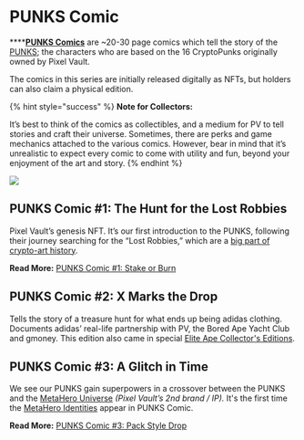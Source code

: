 # PUNKS Comic

****[**PUNKS Comics**](https://punkscomic.com/the-comics.html) are \~20-30 page comics which tell the story of the [PUNKS](16-punks.md); the characters who are based on the 16 CryptoPunks originally owned by Pixel Vault.

The comics in this series are initially released digitally as NFTs, but holders can also claim a physical edition.

{% hint style="success" %}
**Note for Collectors:**

It’s best to think of the comics as collectibles, and a medium for PV to tell stories and craft their universe. Sometimes, there are perks and game mechanics attached to the various comics. However, bear in mind that it’s unrealistic to expect every comic to come with utility and fun, beyond your enjoyment of the art and story.
{% endhint %}

![](<../../../../.gitbook/assets/PUNKS Comic 1-3 Covers>)

## PUNKS Comic #1: The Hunt for the Lost Robbies <a href="#1" id="1"></a>

Pixel Vault’s genesis NFT. It’s our first introduction to the PUNKS, following their journey searching for the “Lost Robbies,” which are a [big part of crypto-art history](https://editorial.superrare.com/2020/09/05/the-lost-robbies/).

**Read More:** [PUNKS Comic #1: Stake or Burn](../../../gamification/punks/comic1.md)

## PUNKS Comic #2: X Marks the Drop <a href="#2" id="2"></a>

Tells the story of a treasure hunt for what ends up being adidas clothing. Documents adidas’ real-life partnership with PV, the Bored Ape Yacht Club and gmoney. This edition also came in special [Elite Ape Collector's Editions](../../../gamification/punks/comic2.md).

## PUNKS Comic #3: A Glitch in Time <a href="#3" id="3"></a>

We see our PUNKS gain superpowers in a crossover between the PUNKS and the [MetaHero Universe](../../IU/) _(Pixel Vault’s 2nd brand / IP)._ It's the first time the [MetaHero Identities](../../IU/identities.md) appear in PUNKS Comic.

**Read More:** [PUNKS Comic #3: Pack Style Drop](../../../gamification/punks/comic3.md)
